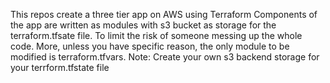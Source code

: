 This repos create a three tier app on AWS using Terraform
Components of the app are written as modules with s3 bucket as 
storage for the terraform.tfsate file.  To limit the risk 
of someone messing up the whole code. More, unless you have specific
reason, the only module to be modified is terraform.tfvars.
Note: Create your own s3 backend storage for your terrform.tfstate file